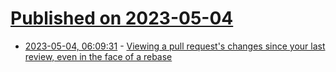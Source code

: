 # [Published on 2023-05-04](index.md)

* [2023-05-04, 06:09:31](https://lobste.rs/s/lb5va3/viewing_pull_request_s_changes_since_your) - [Viewing a pull request's changes since your last review, even in the face of a rebase](https://daisy.wtf/writing/github-changes-since-last-review/)
